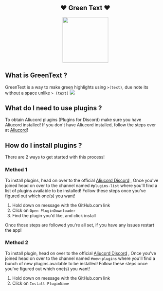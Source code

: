 <ul align="center">
    <h2>♥ Green Text ♥</h2>
    <img height="150" src="https://orig00.deviantart.net/d2e3/f/2007/290/6/5/master_sword_by_pixeldix.gif"/>

</ul>

## What is GreenText ?
GreenText is a way to make green highlights using `>(text)`, due note its without a space unlike `> (text)`
<img src="https://media.discordapp.net/attachments/843272486514589739/925008183863414854/Screenshot_20211227-075152.jpg">

## What do I need to use plugins ?
To obtain Aliucord plugins (Plugins for Discord) make sure you have Aliucord installed!
If you don't have Aliucord installed, follow the steps over at [Aliucord](https://github.com/Aliucord)!

## How do I install plugins ?
There are 2 ways to get started with this process!

### Method 1
To install plugins, head on over to the official [Aliucord Discord](https://discord.gg/EsNDvBaHVU)
, Once you've joined head on over to the channel named `#plugins-list` where you'll find a list of plugins available to be installed!
Follow these steps once you've figured out which one(s) you want!

1. Hold down on message with the GitHub.com link
2. Click on `Open PluginDownloader`
3. Find the plugin you'd like, and click install

Once those steps are followed you're all set, if you have any issues restart the app!

### Method 2
To install plugin, head on over to the official [Aliucord Discord](https://discord.gg/EsNDvBaHVU)
, Once you've joined head on over to the channel named `#new-plugins` where you'll find a bunch of new plugins available to be installed!
Follow these steps once you've figured out which one(s) you want!

1. Hold down on message with the GitHub.com link
2. Click on `Install PluginName`
